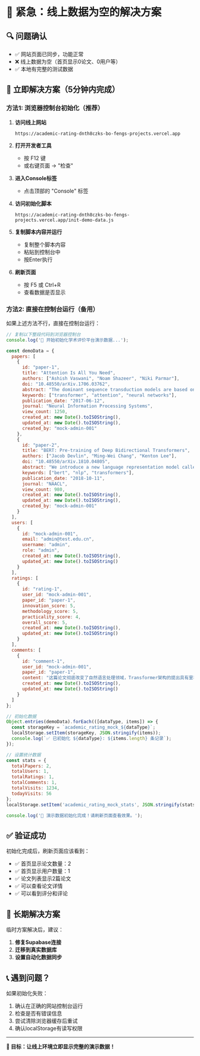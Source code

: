# 🚨 紧急：线上数据为空的解决方案

## 🔍 问题确认
- ✅ 网站页面已同步，功能正常
- ❌ 线上数据为空（首页显示0论文、0用户等）
- ✅ 本地有完整的测试数据

## 🚀 立即解决方案（5分钟内完成）

### 方法1: 浏览器控制台初始化（推荐）

1. **访问线上网站**
   ```
   https://academic-rating-dnth8czks-bo-fengs-projects.vercel.app
   ```

2. **打开开发者工具**
   - 按 F12 键
   - 或右键页面 → "检查"

3. **进入Console标签**
   - 点击顶部的 "Console" 标签

4. **访问初始化脚本**
   ```
   https://academic-rating-dnth8czks-bo-fengs-projects.vercel.app/init-demo-data.js
   ```

5. **复制脚本内容并运行**
   - 复制整个脚本内容
   - 粘贴到控制台中
   - 按Enter执行

6. **刷新页面**
   - 按 F5 或 Ctrl+R
   - 查看数据是否显示

### 方法2: 直接在控制台运行（备用）

如果上述方法不行，直接在控制台运行：

```javascript
// 复制以下整段代码到浏览器控制台
console.log('🎯 开始初始化学术评价平台演示数据...');

const demoData = {
  papers: [
    {
      id: "paper-1",
      title: "Attention Is All You Need",
      authors: ["Ashish Vaswani", "Noam Shazeer", "Niki Parmar"],
      doi: "10.48550/arXiv.1706.03762",
      abstract: "The dominant sequence transduction models are based on complex recurrent or convolutional neural networks...",
      keywords: ["transformer", "attention", "neural networks"],
      publication_date: "2017-06-12",
      journal: "Neural Information Processing Systems",
      view_count: 1250,
      created_at: new Date().toISOString(),
      updated_at: new Date().toISOString(),
      created_by: "mock-admin-001"
    },
    {
      id: "paper-2", 
      title: "BERT: Pre-training of Deep Bidirectional Transformers",
      authors: ["Jacob Devlin", "Ming-Wei Chang", "Kenton Lee"],
      doi: "10.48550/arXiv.1810.04805",
      abstract: "We introduce a new language representation model called BERT...",
      keywords: ["bert", "nlp", "transformers"],
      publication_date: "2018-10-11",
      journal: "NAACL",
      view_count: 980,
      created_at: new Date().toISOString(),
      updated_at: new Date().toISOString(),
      created_by: "mock-admin-001"
    }
  ],
  users: [
    {
      id: "mock-admin-001",
      email: "admin@test.edu.cn", 
      username: "admin",
      role: "admin",
      created_at: new Date().toISOString(),
      updated_at: new Date().toISOString()
    }
  ],
  ratings: [
    {
      id: "rating-1",
      user_id: "mock-admin-001",
      paper_id: "paper-1", 
      innovation_score: 5,
      methodology_score: 5,
      practicality_score: 4,
      overall_score: 5,
      created_at: new Date().toISOString(),
      updated_at: new Date().toISOString()
    }
  ],
  comments: [
    {
      id: "comment-1",
      user_id: "mock-admin-001",
      paper_id: "paper-1",
      content: "这篇论文彻底改变了自然语言处理领域，Transformer架构的提出具有里程碑式的意义。",
      created_at: new Date().toISOString(),
      updated_at: new Date().toISOString()
    }
  ]
};

// 初始化数据
Object.entries(demoData).forEach(([dataType, items]) => {
  const storageKey = `academic_rating_mock_${dataType}`;
  localStorage.setItem(storageKey, JSON.stringify(items));
  console.log(`✅ 已初始化 ${dataType}: ${items.length} 条记录`);
});

// 设置统计数据
const stats = {
  totalPapers: 2,
  totalUsers: 1, 
  totalRatings: 1,
  totalComments: 1,
  totalVisits: 1234,
  todayVisits: 56
};
localStorage.setItem('academic_rating_mock_stats', JSON.stringify(stats));

console.log('🎉 演示数据初始化完成！请刷新页面查看效果。');
```

## ✅ 验证成功

初始化完成后，刷新页面应该看到：
- ✅ 首页显示论文数量：2
- ✅ 首页显示用户数量：1  
- ✅ 论文列表显示2篇论文
- ✅ 可以查看论文详情
- ✅ 可以看到评分和评论

## 🔧 长期解决方案

临时方案解决后，建议：
1. **修复Supabase连接**
2. **迁移到真实数据库**
3. **设置自动化数据同步**

## 📞 遇到问题？

如果初始化失败：
1. 确认在正确的网站控制台运行
2. 检查是否有错误信息
3. 尝试清除浏览器缓存后重试
4. 确认localStorage有读写权限

---

**🎯 目标：让线上环境立即显示完整的演示数据！**
